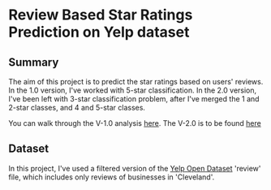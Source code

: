 # Review Based Star Ratings Prediction on Yelp dataset

## Summary
The aim of this project is to predict the star ratings based on users' reviews. In the 1.0 version, I've worked with 5-star classification. In the 2.0 version, I've been left with 3-star classification problem, after I've merged the 1 and 2-star classes, and 4 and 5-star classes.

You can walk through the V-1.0 analysis [here](https://github.com/qarchli/Review-Based-Rating-Prediction/blob/master/Review%20based%20rating%20prediction-V1.0.ipynb). 
The V-2.0 is to be found [here](https://github.com/qarchli/Review-Based-Rating-Prediction/blob/master/Review%20based%20rating%20prediction-V2.0.ipynb)

## Dataset

In this project, I've used a filtered version of the [Yelp Open Dataset](https://www.yelp.com/dataset) 'review' file, which includes only reviews of businesses in 'Cleveland'.
